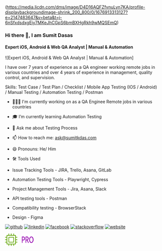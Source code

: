 (https://media.licdn.com/dms/image/D4D16AQFZfvnuLyn7KA/profile-displaybackgroundimage-shrink_200_800/0/1676913313127?e=2147483647&v=beta&t=j-6nSfxdsdxgEjy7MKeJhCGpS6bmBXHgRkh9wMQSEmQ)

### Hi there 👋, I am Sumit Dasas
#### Expert iOS, Android & Web QA Analyst | Manual & Automation
![Expert iOS, Android & Web QA Analyst | Manual & Automation]

I have over 7 years of experience as a QA engineer working remote jobs in various countries and over 4 years of experience in management, quality control, and supervision.

Skills: Test Case / Test Plan / Checklist / Mobile App Testing (IOS / Android) / Manual Testing / Automation Testing / Postman

- 🧑🏻‍💻 I'm currently working on as a QA Enginee Remote jobs in various countries 
- 🎓 I’m currently learning Automation Testing  
- 💬 Ask me about Testing Process 
- 📫 How to reach me: ask@sumitkdas.com 
- 😄 Pronouns: He/ Him

- 🛠️ Tools Used
- Issue Tracking Tools - JIRA, Trello, Asana, GitLab
- Automation Testing Tools - Playwright, Cypress
- Project Management Tools - Jira, Asana, Slack
- API testing tools - Postman
- Compatibility testing - BrowserStack
- Design - Figma


[<img src='https://cdn.jsdelivr.net/npm/simple-icons@3.0.1/icons/github.svg' alt='github' height='40'>](https://github.com/https://github.com/sumitk-das)  [<img src='https://cdn.jsdelivr.net/npm/simple-icons@3.0.1/icons/linkedin.svg' alt='linkedin' height='40'>](https://www.linkedin.com/in/https://www.linkedin.com/in/d4s5umit//)  [<img src='https://cdn.jsdelivr.net/npm/simple-icons@3.0.1/icons/facebook.svg' alt='facebook' height='40'>](https://www.facebook.com/https://www.facebook.com/D5umit)  [<img src='https://cdn.jsdelivr.net/npm/simple-icons@3.0.1/icons/stackoverflow.svg' alt='stackoverflow' height='40'>](https://stackoverflow.com/users/https://stackoverflow.com/users/19396747/sumit-das)  [<img src='https://cdn.jsdelivr.net/npm/simple-icons@3.0.1/icons/icloud.svg' alt='website' height='40'>](https://sumitkdas.com/)  

<a href='https://docs.github.com/en/developers'><img src='https://raw.githubusercontent.com/acervenky/animated-github-badges/master/assets/devbadge.gif' width='40' height='40'></a> <a href='https://github.com/pricing'><img src='https://raw.githubusercontent.com/acervenky/animated-github-badges/master/assets/pro.gif' width='40' height='40'></a> 


